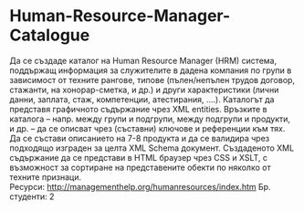 # Human-Resource-Manager-Catalogue
Да се създаде каталог на Human Resource Manager (HRM) система, поддържащ информация за служителите в
дадена компания по групи в зависимост от техните рангове, типове (пълен/непълен трудов договор, стажанти,
на хонорар-сметка, и др.) и други характеристики (лични данни, заплата, стаж, компетенции, атестирания, ....).
Каталогът да представя графичното съдържание чрез XML entities. Връзките в каталога – напр. между групи и
подгрупи, между подгрупи и продукти, и др. – да се описват чрез (съставни) ключове и референции към тях. Да
се състави описанието на 7-8 продукта и да се валидира чрез подходящо изграден за целта XML Schema
документ. Създаденото XML съдържание да се представи в HTML браузер чрез CSS и XSLT, с възможност за
сортиране на представените обекти по няколко от техните признаци.<br>
Ресурси: http://managementhelp.org/humanresources/index.htm
Бр. студенти: 2
